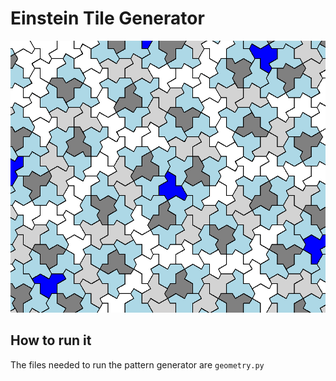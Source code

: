 # Einstein Tile Generator
![Einstein Pattern](pattern_image.png)

## How to run it
The files needed to run the pattern generator are `geometry.py`
